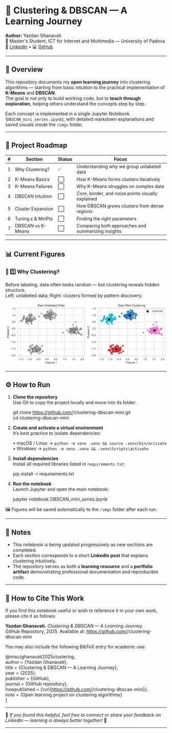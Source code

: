 # 🧠 Clustering & DBSCAN — A Learning Journey  

**Author:** Yazdan Ghanavati  
📍 Master's Student, ICT for Internet and Multimedia — University of Padova  
🔗 [LinkedIn](https://linkedin.com/in/yazdanghanavati) • 💻 [GitHub](https://github.com/<your-username>)  

---

## 🧾 Overview  

This repository documents my **open learning journey** into clustering algorithms — starting from basic intuition to the practical implementation of **K-Means** and **DBSCAN**.  
The goal is not only to build working code, but to **teach through exploration**, helping others understand the concepts step by step.  

Each concept is implemented in a single Jupyter Notebook (`DBSCAN_mini_series.ipynb`), with detailed markdown explanations and saved visuals inside the `/imgs` folder.


---

## 🧩 Project Roadmap  

| # | Section | Status | Focus |
|---|----------|--------|--------|
| 1 | Why Clustering? | ✅ | Understanding why we group unlabeled data |
| 2 | K-Means Basics | ⬜ | How K-Means forms clusters iteratively |
| 3 | K-Means Failures | ⬜ | Why K-Means struggles on complex data |
| 4 | DBSCAN Intuition | ⬜ | Core, border, and noise points visually explained |
| 5 | Cluster Expansion | ⬜ | How DBSCAN grows clusters from dense regions |
| 6 | Tuning ε & MinPts | ⬜ | Finding the right parameters |
| 7 | DBSCAN vs K-Means | ⬜ | Comparing both approaches and summarizing insights |

---

## 📊 Current Figures  

### 🧩 1️⃣ Why Clustering?  
Before labeling, data often looks random — but clustering reveals hidden structure.  
Left: unlabeled data; Right: clusters formed by pattern discovery.

<p align="center">
  <img src="imgs/why_clustering.png" width="700">
</p>


---

## ⚙️ How to Run  

1. **Clone the repository**  
   Use Git to copy the project locally and move into its folder:  

   git clone https://github.com/<your-username>/clustering-dbscan-mini.git  
   cd clustering-dbscan-mini  

2. **Create and activate a virtual environment**  
   It’s best practice to isolate dependencies:  

   • macOS / Linux → `python -m venv .venv && source .venv/bin/activate`  
   • Windows → `python -m venv .venv && .venv\Scripts\activate`  

3. **Install dependencies**  
   Install all required libraries listed in `requirements.txt`:  

   pip install -r requirements.txt  

4. **Run the notebook**  
   Launch Jupyter and open the main notebook:  

   jupyter notebook DBSCAN_mini_series.ipynb  

🖼️ Figures will be saved automatically to the `/imgs` folder after each run.


---


## 🧠 Notes  

- This notebook is being updated progressively as new sections are completed.  
- Each section corresponds to a short **LinkedIn post** that explains clustering intuitively.  
- The repository serves as both a **learning resource** and a **portfolio artifact** demonstrating professional documentation and reproducible code.  

---

## 🧾 How to Cite This Work  

If you find this notebook useful or wish to reference it in your own work, please cite it as follows:  

**Yazdan Ghanavati.** *Clustering & DBSCAN — A Learning Journey.*  
GitHub Repository, 2025. Available at: https://github.com/<your-username>/clustering-dbscan-mini  

You may also include the following BibTeX entry for academic use:  

@misc{ghanavati2025clustering,  
  author       = {Yazdan Ghanavati},  
  title        = {Clustering & DBSCAN — A Learning Journey},  
  year         = {2025},  
  publisher    = {GitHub},  
  journal      = {GitHub repository},  
  howpublished = {\url{https://github.com/<your-username>/clustering-dbscan-mini}},  
  note         = {Open learning project on clustering algorithms}  
}  

---

📩 *If you found this helpful, feel free to connect or share your feedback on LinkedIn — learning is always better together!* 🚀


---
